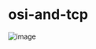 # osi-and-tcp
![image](https://github.com/user-attachments/assets/74f922b2-0401-4156-9a7d-5137fae5778a)
